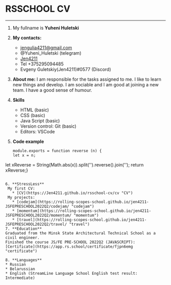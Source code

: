 # RSSCHOOL CV
********
1. My fullname is **Yuheni Huletski**

2. **My contacts:**
   * jengulia4211@gmail.com
   * @Yuheni_Huletski (telegram)
   * [Jen4211](https://github.com/Jen4211 "GitHab")
   * Tel  +375295094485
   * Evgeny Guletskiy(Jen4211)#0577 (Discord)

3. **About me:**
   I am responsible for the tasks assigned to me. 
   I like to learn new things and develop. 
   I am sociable and I am good at joining a new team.
   I have a good sense of humour.  

4. **Skills**
   * HTML (basic)
   * CSS (basic)
   * Java Script (basic)
   * Version control: Git (basic)
   * Editors: VSCode

5. **Code example**
   ``` 
   module.exports = function reverse (n) {
   let x = n;
  let xReverse = String(Math.abs(x)).split('').reverse().join('');
  return xReverse;}
   ```

6. **StressLess**
    My first CV:
      * [CV](https://Jen4211.github.io/rsschool-cv/cv "CV")
    My projects: 
      * [codejam](https://rolling-scopes-school.github.io/jen4211-JSFEPRESCHOOL2022Q2/codejam/ "codejam")
      * [momentum](https://rolling-scopes-school.github.io/jen4211-JSFEPRESCHOOL2022Q2/momentum/ "momentum")
      * [travel](https://rolling-scopes-school.github.io/jen4211-JSFEPRESCHOOL2022Q2/travel/ "travel")
7. **Education**
   Graduated from the Minsk State Architectural Technical School as a civil engineer.
   Finished the course JS/FE PRE-SCHOOL 2022Q2 (JAVASCRIPT): [Certificate](https://app.rs.school/certificate/fjpn6emg "certificate")

8. **Languages**
   * Russian
   * Belarussian
   * English (StreamLine Language School English test result: Intermediate)